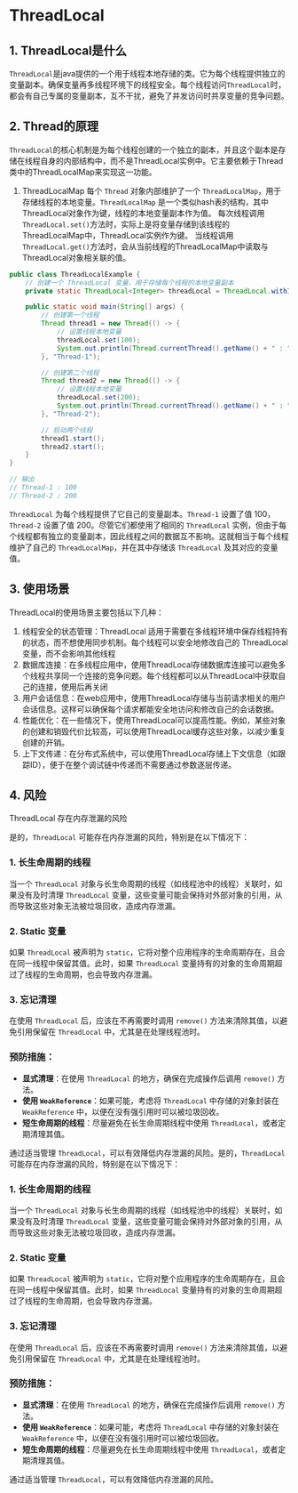 # ThreadLocal

## 1. ThreadLocal是什么

`ThreadLocal`是java提供的一个用于线程本地存储的类。它为每个线程提供独立的变量副本。确保变量再多线程环境下的线程安全。每个线程访问`ThreadLocal`时，都会有自己专属的变量副本，互不干扰，避免了并发访问时共享变量的竞争问题。

## 2. Thread的原理

`ThreadLocal`的核心机制是为每个线程创建的一个独立的副本，并且这个副本是存储在线程自身的内部结构中，而不是ThreadLocal实例中。它主要依赖于Thread类中的ThreadLocalMap来实现这一功能。

1. ThreadLocalMap
每个 `Thread` 对象内部维护了一个 `ThreadLocalMap`，用于存储线程的本地变量。`ThreadLocalMap` 是一个类似hash表的结构，其中ThreadLocal对象作为键，线程的本地变量副本作为值。
每次线程调用`ThreadLocal.set()`方法时，实际上是将变量存储到该线程的ThreadLocalMap中，ThreadLocal实例作为键。
当线程调用`ThreadLocal.get()`方法时，会从当前线程的ThreadLocalMap中读取与ThreadLocal对象相关联的值。

``` java
public class ThreadLocalExample {
    // 创建一个 ThreadLocal 变量，用于存储每个线程的本地变量副本
    private static ThreadLocal<Integer> threadLocal = ThreadLocal.withInitial(() -> 0);

    public static void main(String[] args) {
        // 创建第一个线程
        Thread thread1 = new Thread(() -> {
            // 设置线程本地变量
            threadLocal.set(100);
            System.out.println(Thread.currentThread().getName() + " : " + threadLocal.get());
        }, "Thread-1");

        // 创建第二个线程
        Thread thread2 = new Thread(() -> {
            // 设置线程本地变量
            threadLocal.set(200);
            System.out.println(Thread.currentThread().getName() + " : " + threadLocal.get());
        }, "Thread-2");

        // 启动两个线程
        thread1.start();
        thread2.start();
    }
}

// 输出
// Thread-1 : 100
// Thread-2 : 200
```

`ThreadLocal` 为每个线程提供了它自己的变量副本。`Thread-1` 设置了值 100，`Thread-2` 设置了值 200。尽管它们都使用了相同的 `ThreadLocal` 实例，但由于每个线程都有独立的变量副本，因此线程之间的数据互不影响。这就相当于每个线程维护了自己的 `ThreadLocalMap`，并在其中存储该 `ThreadLocal` 及其对应的变量值。

## 3. 使用场景

ThreadLocal的使用场景主要包括以下几种：
1. 线程安全的状态管理：ThreadLocal 适用于需要在多线程环境中保存线程持有的状态，而不想使用同步机制。每个线程可以安全地修改自己的 ThreadLocal 变量，而不会影响其他线程
2. 数据库连接：在多线程应用中，使用ThreadLocal存储数据库连接可以避免多个线程共享同一个连接的竞争问题。每个线程都可以从ThreadLocal中获取自己的连接，使用后再关闭
3. 用户会话信息：在web应用中，使用ThreadLocal存储与当前请求相关的用户会话信息。这样可以确保每个请求都能安全地访问和修改自己的会话数据。
4. 性能优化：在一些情况下，使用ThreadLocal可以提高性能。例如，某些对象的创建和销毁代价比较高，可以使用ThreadLocal缓存这些对象，以减少重复创建的开销。
5. 上下文传递：在分布式系统中，可以使用ThreadLocal存储上下文信息（如跟踪ID），便于在整个调试链中传递而不需要通过参数逐层传递。



## 4. 风险

ThreadLocal 存在内存泄漏的风险

是的，`ThreadLocal` 可能存在内存泄漏的风险，特别是在以下情况下：

### 1. **长生命周期的线程**
当一个 `ThreadLocal` 对象与长生命周期的线程（如线程池中的线程）关联时，如果没有及时清理 `ThreadLocal` 变量，这些变量可能会保持对外部对象的引用，从而导致这些对象无法被垃圾回收，造成内存泄漏。

### 2. **Static 变量**
如果 `ThreadLocal` 被声明为 `static`，它将对整个应用程序的生命周期存在，且会在同一线程中保留其值。此时，如果 `ThreadLocal` 变量持有的对象的生命周期超过了线程的生命周期，也会导致内存泄漏。

### 3. **忘记清理**
在使用 `ThreadLocal` 后，应该在不再需要时调用 `remove()` 方法来清除其值，以避免引用保留在 `ThreadLocal` 中，尤其是在处理线程池时。

### 预防措施：
- **显式清理**：在使用 `ThreadLocal` 的地方，确保在完成操作后调用 `remove()` 方法。
- **使用 `WeakReference`**：如果可能，考虑将 `ThreadLocal` 中存储的对象封装在 `WeakReference` 中，以便在没有强引用时可以被垃圾回收。
- **短生命周期的线程**：尽量避免在长生命周期线程中使用 `ThreadLocal`，或者定期清理其值。

通过适当管理 `ThreadLocal`，可以有效降低内存泄漏的风险。是的，`ThreadLocal` 可能存在内存泄漏的风险，特别是在以下情况下：

### 1. **长生命周期的线程**
当一个 `ThreadLocal` 对象与长生命周期的线程（如线程池中的线程）关联时，如果没有及时清理 `ThreadLocal` 变量，这些变量可能会保持对外部对象的引用，从而导致这些对象无法被垃圾回收，造成内存泄漏。

### 2. **Static 变量**
如果 `ThreadLocal` 被声明为 `static`，它将对整个应用程序的生命周期存在，且会在同一线程中保留其值。此时，如果 `ThreadLocal` 变量持有的对象的生命周期超过了线程的生命周期，也会导致内存泄漏。

### 3. **忘记清理**
在使用 `ThreadLocal` 后，应该在不再需要时调用 `remove()` 方法来清除其值，以避免引用保留在 `ThreadLocal` 中，尤其是在处理线程池时。

### 预防措施：
- **显式清理**：在使用 `ThreadLocal` 的地方，确保在完成操作后调用 `remove()` 方法。
- **使用 `WeakReference`**：如果可能，考虑将 `ThreadLocal` 中存储的对象封装在 `WeakReference` 中，以便在没有强引用时可以被垃圾回收。
- **短生命周期的线程**：尽量避免在长生命周期线程中使用 `ThreadLocal`，或者定期清理其值。

通过适当管理 `ThreadLocal`，可以有效降低内存泄漏的风险。
